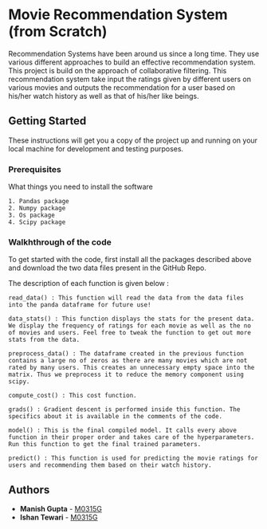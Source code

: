 # Movie Recommendation System (from Scratch)

Recommendation Systems have been around us since a long time. They use various different approaches to build an effective recommendation system. This project is build on the approach of collaborative filtering. This recommendation system take input the ratings given by different users on various movies and outputs the recommendation for a user based on his/her watch history as well as that of his/her like beings.

## Getting Started

These instructions will get you a copy of the project up and running on your local machine for development and testing purposes.

### Prerequisites

What things you need to install the software

```
1. Pandas package
2. Numpy package
3. Os package
4. Scipy package
```

### Walkhthrough of the code

To get started with the code, first install all the packages described above and download the two data files present in the GitHub Repo.

The description of each function is given below :
````
read_data() : This function will read the data from the data files into the panda dataframe for future use!
````
````
data_stats() : This function displays the stats for the present data. We display the frequency of ratings for each movie as well as the no of movies and users. Feel free to tweak the function to get out more stats from the data.
````
````
preprocess_data() : The dataframe created in the previous function contains a large no of zeros as there are many movies which are not rated by many users. This creates an unnecessary empty space into the matrix. Thus we preprocess it to reduce the memory component using scipy.
````
````
compute_cost() : This cost function.
````
````
grads() : Gradient descent is performed inside this function. The specifics about it is available in the comments of the code.
````
````
model() : This is the final compiled model. It calls every above function in their proper order and takes care of the hyperparameters. Run this function to get the final trained parameters.
````
````
predict() : This function is used for predicting the movie ratings for users and recommending them based on their watch history.
````

## Authors

* **Manish Gupta** - [M0315G](https://github.com/M0315G)
* **Ishan Tewari** - [M0315G](https://github.com/M0315G)
